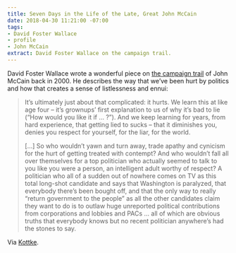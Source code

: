 ```yaml
---
title: Seven Days in the Life of the Late, Great John McCain
date: 2018-04-30 11:21:00 -07:00
tags:
- David Foster Wallace
- profile
- John McCain
extract: David Foster Wallace on the campaign trail.
---
```


David Foster Wallace wrote a wonderful piece on [the campaign trail](https://kottke.org/18/04/david-foster-wallace-on-john-mccains-2000-presidential-campaign) of John McCain back in 2000. He describes the way that we’ve been hurt by politics and how that creates a sense of listlessness and ennui:

> It’s ultimately just about that complicated: it hurts. We learn this at like age four – it’s grownups’ first explanation to us of why it’s bad to lie (“How would you like it if … ?”). And we keep learning for years, from hard experience, that getting lied to sucks – that it diminishes you, denies you respect for yourself, for the liar, for the world.
>
> [...] So who wouldn’t yawn and turn away, trade apathy and cynicism for the hurt of getting treated with contempt? And who wouldn’t fall all over themselves for a top politician who actually seemed to talk to you like you were a person, an intelligent adult worthy of respect? A politician who all of a sudden out of nowhere comes on TV as this total long-shot candidate and says that Washington is paralyzed, that everybody there’s been bought off, and that the only way to really “return government to the people” as all the other candidates claim they want to do is to outlaw huge unreported political contributions from corporations and lobbies and PACs … all of which are obvious truths that everybody knows but no recent politician anywhere’s had the stones to say. 

Via [Kottke](https://kottke.org/18/04/david-foster-wallace-on-john-mccains-2000-presidential-campaign).